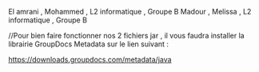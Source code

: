 El amrani , Mohammed , L2 informatique , Groupe B
Madour , Melissa , L2 informatique , Groupe B


//Pour bien faire fonctionner nos 2 fichiers jar , il vous faudra installer la librairie GroupDocs Metadata sur le lien suivant :

https://downloads.groupdocs.com/metadata/java

